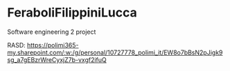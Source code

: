 # FeraboliFilippiniLucca
Software engineering 2 project

RASD: https://polimi365-my.sharepoint.com/:w:/g/personal/10727778_polimi_it/EW8o7bBsN2pJigk9sg_a7gEBzrWreCyxjZ7b-vxgf2ifuQ
